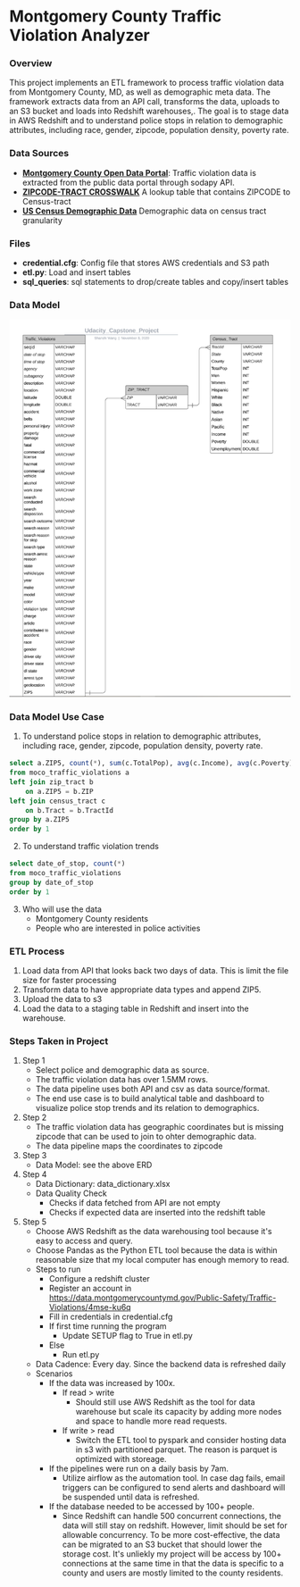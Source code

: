 # Montgomery County Traffic Violation Analyzer

### Overview
This project implements an ETL framework to process traffic violation data from Montgomery County, MD, as well as demographic meta data. The framework extracts data from an API call, transforms the data, uploads to an S3 bucket and loads into Redshift warehouses,. The goal is to stage data in AWS Redshift and to understand police stops in relation to demographic attributes, including race, gender, zipcode, population density, poverty rate.

### Data Sources
* **[Montgomery County Open Data Portal](https://data.montgomerycountymd.gov/Public-Safety/Traffic-Violations/4mse-ku6q)**: Traffic violation data is extracted from the public data portal through sodapy API.
* **[ZIPCODE-TRACT CROSSWALK](https://www.huduser.gov/portal/datasets/usps_crosswalk.html)** A lookup table that contains ZIPCODE to Census-tract
* **[US Census Demographic Data](https://www.kaggle.com/muonneutrino/us-census-demographic-data)** Demographic data on census tract granularity

### Files
* **credential.cfg**: Config file that stores AWS credentials and S3 path
* **etl.py**: Load and insert tables
* **sql_queries**: sql statements to drop/create tables and copy/insert tables

### Data Model
![alt text](ERD.png "Logo Title Text 1")

### Data Model Use Case
1. To understand police stops in relation to demographic attributes, including race, gender, zipcode, population density, poverty rate.
~~~~sql
select a.ZIP5, count(*), sum(c.TotalPop), avg(c.Income), avg(c.Poverty), avg(c.Unemployment)
from moco_traffic_violations a
left join zip_tract b
    on a.ZIP5 = b.ZIP
left join census_tract c
    on b.Tract = b.TractId
group by a.ZIP5
order by 1
~~~~
2. To understand traffic violation trends
~~~~sql
select date_of_stop, count(*)
from moco_traffic_violations
group by date_of_stop
order by 1
~~~~
3. Who will use the data
    * Montgomery County residents
    * People who are interested in police activities
    
### ETL Process
1. Load data from API that looks back two days of data. This is limit the file size for faster processing
2. Transform data to have appropriate data types and append ZIP5.
3. Upload the data to s3
4. Load the data to a staging table in Redshift and insert into the warehouse.

### Steps Taken in Project
1. Step 1
    * Select police and demographic data as source.
    * The traffic violation data has over 1.5MM rows.
    * The data pipeline uses both API and csv as data source/format.
    * The end use case is to build analytical table and dashboard to visualize police stop trends and its relation to demographics.
2. Step 2
    * The traffic violation data has geographic coordinates but is missing zipcode that can be used to join to ohter demographic data.
    * The data pipeline maps the coordinates to zipcode
3. Step 3
    * Data Model: see the above ERD
4. Step 4
    * Data Dictionary: data_dictionary.xlsx
    * Data Quality Check
        * Checks if data fetched from API are not empty
        * Checks if expected data are inserted into the redshift table
5. Step 5
    * Choose AWS Redshift as the data warehousing tool because it's easy to access and query.
    * Choose Pandas as the Python ETL tool because the data is within reasonable size that my local computer has enough memory to read.
    * Steps to run
        * Configure a redshift cluster
        * Register an account in https://data.montgomerycountymd.gov/Public-Safety/Traffic-Violations/4mse-ku6q
        * Fill in credentials in credential.cfg
        * If first time running the program
            * Update SETUP flag to True in etl.py
        * Else
            * Run etl.py
    * Data Cadence: Every day. Since the backend data is refreshed daily
    * Scenarios
        * If the data was increased by 100x.
            * If read > write
                * Should still use AWS Redshift as the tool for data warehouse but scale its capacity by adding more nodes and space to handle more read requests.
            * If write > read
                * Switch the ETL tool to pyspark and consider hosting data in s3 with partitioned parquet. The reason is parquet is optimized with storeage.
        * If the pipelines were run on a daily basis by 7am.
            * Utilize airflow as the automation tool. In case dag fails, email triggers can be configured to send alerts and dashboard will be suspended until data is refreshed.
        * If the database needed to be accessed by 100+ people.
            * Since Redshift can handle 500 concurrent connections, the data will still stay on redshift. However, limit should be set for allowable concurrency. To be more cost-effective, the data can be migrated to an S3 bucket that should lower the storage cost. It's unliekly my project will be access by 100+ connections at the same time in that the data is specific to a county and users are mostly limited to the county residents.

